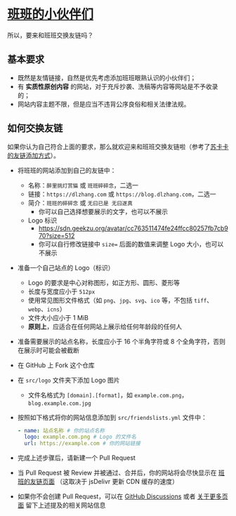 # [班班的小伙伴们](https://blog.dlzhang.com/friends)

所以，要来和班班交换友链吗？

## 基本要求

- 既然是友情链接，自然是优先考虑添加班班眼熟认识的小伙伴们；
- 有 **实质性原创内容** 的网站，对于充斥抄袭、洗稿等内容等网站是不予收录的；
- 网站内容主题不限，但是应当不违背公序良俗和相关法律法规。

## 如何交换友链

如果你认为自己符合上面的要求，那么就欢迎来和班班交换友链啦（参考了[苏卡卡的友链添加方式](https://github.com/SukkaW/Friends)）。

- 将班班的网站添加到自己的友链中：
  - 名称：`醉里挑灯赏猫` 或 `班班碎碎念`，二选一
  - 链接：`https://dlzhang.com` 或 `https://blog.dlzhang.com`，二选一
  - 简介：`班班的碎碎念` 或 `无曰已是 无曰遂真`
    - 你可以自己选择想要展示的文字，也可以不展示
  - Logo 标识
    - https://sdn.geekzu.org/avatar/cc763511474fe24ffcc80257fb7cb970?size=512
    - 你可以自行修改链接中 `size=` 后面的数值来调整 Logo 大小，也可以不展示

- 准备一个自己站点的 Logo（标识）
  - Logo 的要求是中心对称图形，如正方形、圆形、菱形等
  - 长度与宽度应小于 `512px`
  - 使用常见图形文件格式（如 `png`、`jpg`、`svg`、`ico` 等，不包括 `tiff`、`webp`、`icns`）
  - 文件大小应小于 1 MiB
  - **原则上**，应适合在任何网站上展示给任何年龄段的任何人

- 准备需要展示的站点名称，长度应小于 16 个半角字符或 8 个全角字符，否则在展示时可能会被截断

- 在 GitHub 上 Fork 这个仓库
- 在 `src/logo` 文件夹下添加 Logo 图片
  - 文件名格式为 `[domain].[format]`，如 `example.com.png`，`blog.example.com.jpg`
- 按照如下格式将你的网站信息添加到 `src/friendslists.yml` 文件中：
    ```yaml
    - name: 站点名称 # 你的站点名称
      logo: example.com.png # Logo 的文件名
      url: https://example.com # 你的网站链接
    ```

- 完成上述步骤后，请新建一个 Pull Request
- 当 Pull Request 被 Review 并被通过、合并后，你的网站将会尽快显示在 [班班的友链页面](https://blog.dlzhang.com/friends) （这取决于 jsDelivr 更新 CDN 缓存的速度）
- 如果你不会创建 Pull Request，可以在 [GitHub Discussions](https://github.com/lei2rock/Friends/discussions) 或者 [关于更多页面](https://blog.dlzhang.com/more) 留下上述提及的相关网站信息
